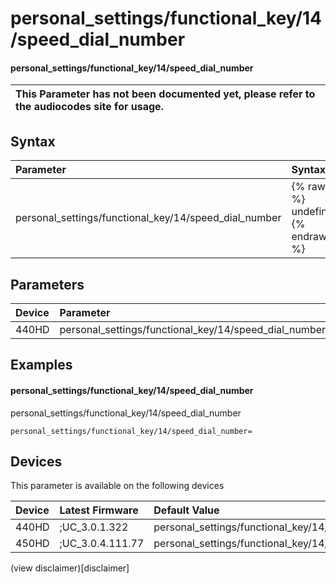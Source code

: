 ﻿---
description: personal_settings/functional_key/14/speed_dial_number
search:
    keywords: ['personal_settings','functional_key','14','speed_dial_number']
---

# personal_settings/functional_key/14/speed_dial_number

#### personal_settings/functional_key/14/speed_dial_number


| This Parameter has not been documented yet, please refer to the audiocodes site for usage.  |
| :--- |

## Syntax
| Parameter | Syntax |
| :--- | :--- |
|personal_settings/functional_key/14/speed_dial_number | {% raw %} undefined {% endraw %} |

## Parameters
|Device|Parameter|value|Description|
|:---|:---|:---|:---|
| 440HD | personal_settings/functional_key/14/speed_dial_number |  |  |

## Examples
#### personal_settings/functional_key/14/speed_dial_number

personal_settings/functional_key/14/speed_dial_number

```
personal_settings/functional_key/14/speed_dial_number=
```

## Devices
This parameter is available on the following devices

| Device | Latest Firmware | Default Value |
|:---|:---|:---|
| 440HD | ;UC_3.0.1.322 | personal_settings/functional_key/14/speed_dial_number= 
| 450HD | ;UC_3.0.4.111.77 | personal_settings/functional_key/14/speed_dial_number= 

(view disclaimer)[disclaimer]
